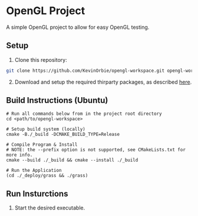 # OpenGL Project
A simple OpenGL project to allow for easy OpenGL testing.

## Setup
1. Clone this repository: 
```sh
git clone https://github.com/KevinOrbie/opengl-workspace.git opengl-workspace
```

2. Download and setup the required thirparty packages, as described [here](./thirdparty/readme.md).

## Build Instructions (Ubuntu)
```shell
# Run all commands below from in the project root directory
cd <path/to/opengl-workspace>

# Setup build system (locally)
cmake -B./_build -DCMAKE_BUILD_TYPE=Release

# Compile Program & Install
# NOTE: the --prefix option is not supported, see CMakeLists.txt for more info.
cmake --build ./_build && cmake --install ./_build

# Run the Application
(cd ./_deploy/grass && ./grass)
```

## Run Insturctions
1. Start the desired executable.
